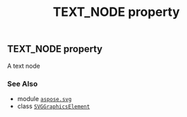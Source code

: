 ﻿---
title: TEXT_NODE property
second_title: Aspose.SVG for Python via .NET API References
description: 
type: docs
weight: 560
url: /python-net/aspose.svg/svggraphicselement/text_node/
is_root: false
---

## TEXT_NODE property


A text node

### See Also
* module [`aspose.svg`](../../)
* class [`SVGGraphicsElement`](/svg/python-net/aspose.svg/svggraphicselement)
